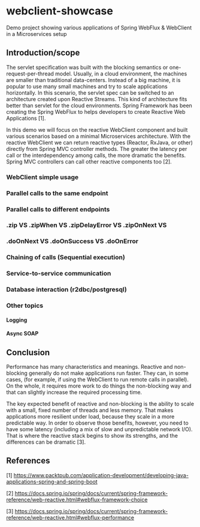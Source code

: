 # webclient-showcase
Demo project showing various applications of Spring WebFlux &amp; WebClient in a Microservices setup

## Introduction/scope

The servlet specification was built with the blocking semantics or one-request-per-thread model. 
Usually, in a cloud environment, the machines are smaller than traditional data-centers. 
Instead of a big machine, it is popular to use many small machines and try to scale applications horizontally. 
In this scenario, the servlet spec can be switched to an architecture created upon Reactive Streams. 
This kind of architecture fits better than servlet for the cloud environments.
Spring Framework has been creating the Spring WebFlux to helps developers to create Reactive Web Applications [1].

In this demo we will focus on the reactive WebClient component and built various scenarios based on a minimal Microservices architecture.
With the reactive WebClient we can return reactive types (Reactor, RxJava, or other) directly from Spring MVC controller methods. 
The greater the latency per call or the interdependency among calls, the more dramatic the benefits. 
Spring MVC controllers can call other reactive components too [2].


### WebClient simple usage

### Parallel calls to the same endpoint

### Parallel calls to different endpoints

### .zip VS .zipWhen VS .zipDelayError VS .zipOnNext VS 

### .doOnNext VS .doOnSuccess VS .doOnError

### Chaining of calls (Sequential execution)

### Service-to-service communication

### Database interaction (r2dbc/postgresql)

### Other topics

#### Logging

#### Async SOAP

## Conclusion

Performance has many characteristics and meanings. Reactive and non-blocking generally do not make applications run faster. 
They can, in some cases, (for example, if using the WebClient to run remote calls in parallel). 
On the whole, it requires more work to do things the non-blocking way and that can slightly increase the required processing time.

The key expected benefit of reactive and non-blocking is the ability to scale with a small, fixed number of threads and less memory. 
That makes applications more resilient under load, because they scale in a more predictable way. 
In order to observe those benefits, however, you need to have some latency (including a mix of slow and unpredictable network I/O). 
That is where the reactive stack begins to show its strengths, and the differences can be dramatic [3].

## References

[1] https://www.packtpub.com/application-development/developing-java-applications-spring-and-spring-boot

[2] https://docs.spring.io/spring/docs/current/spring-framework-reference/web-reactive.html#webflux-framework-choice

[3] https://docs.spring.io/spring/docs/current/spring-framework-reference/web-reactive.html#webflux-performance

